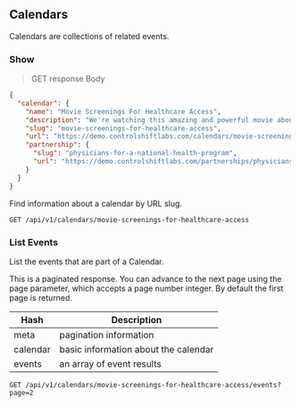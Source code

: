 ## Calendars

Calendars are collections of related events.

### Show

> GET response Body

```json
{
  "calendar": {
    "name": "Movie Screenings For Healthcare Access",
    "description": "We're watching this amazing and powerful movie about the fight for health care for all.",
    "slug": "movie-screenings-for-healthcare-access",
    "url": "https://demo.controlshiftlabs.com/calendars/movie-screenings-for-healthcare-access",
    "partnership": {
      "slug": "physicians-for-a-national-health-program",
      "url": "https://demo.controlshiftlabs.com/partnerships/physicians-for-a-national-health-program"
    }
  }
}
```

Find information about a calendar by URL slug.

`GET /api/v1/calendars/movie-screenings-for-healthcare-access`

### List Events

List the events that are part of a Calendar. 

This is a paginated response. You can advance to the next page using the page parameter, which accepts a page number integer.
By default the first page is returned. 

Hash     | Description
--------- | ------- 
meta      | pagination information
calendar  | basic information about the calendar
events | an array of event results

`GET /api/v1/calendars/movie-screenings-for-healthcare-access/events?page=2`
